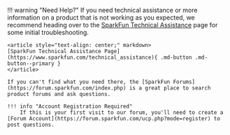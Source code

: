 !!! warning "Need Help?"
	If you need technical assistance or more information on a product that is not working as you expected, we recommend heading over to the [SparkFun Technical Assistance](https://www.sparkfun.com/technical_assistance) page for some initial troubleshooting.

	<article style="text-align: center;" markdown>
	[SparkFun Technical Assistance Page](https://www.sparkfun.com/technical_assistance){ .md-button .md-button--primary }
	</article>

	If you can't find what you need there, the [SparkFun Forums](https://forum.sparkfun.com/index.php) is a great place to search product forums and ask questions.

	!!! info "Account Registration Required"
		If this is your first visit to our forum, you'll need to create a [Forum Account](https://forum.sparkfun.com/ucp.php?mode=register) to post questions.
